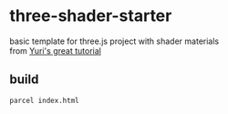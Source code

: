# three-shader-starter

basic template for three.js project with shader materials  
from [Yuri's great tutorial](https://www.youtube.com/watch?v=Wk0ynOxwoz8)  

## build

`parcel index.html`


